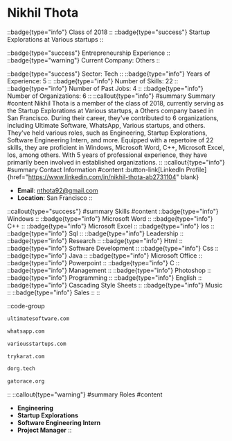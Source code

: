 # Nikhil Thota
::badge{type="info"}
Class of 2018
::
::badge{type="success"}
Startup Explorations at Various startups
::

::badge{type="success"}
Entrepreneurship Experience
::
::badge{type="warning"}
Current Company: Others
::

::badge{type="success"}
Sector: Tech
::
::badge{type="info"}
Years of Experience: 5
::
::badge{type="info"}
Number of Skills: 22
::
::badge{type="info"}
Number of Past Jobs: 4
::
::badge{type="info"}
Number of Organizations: 6
::
::callout{type="info"}
#summary
Summary
#content
Nikhil Thota is a member of the class of 2018, currently serving as the Startup Explorations at Various startups, a Others company based in San Francisco. During their career, they've contributed to 6 organizations, including Ultimate Software, WhatsApp, Various startups, and others. They've held various roles, such as Engineering, Startup Explorations, Software Engineering Intern, and more. Equipped with a repertoire of 22 skills, they are proficient in Windows, Microsoft Word, C++, Microsoft Excel, Ios, among others.  With 5 years of professional experience, they have primarily been involved in established organizations.
::
::callout{type="info"}
#summary
Contact Information
#content
:button-link[LinkedIn Profile]{href="https://www.linkedin.com/in/nikhil-thota-ab2731104" blank}
- **Email**: nthota92@gmail.com
- **Location**: San Francisco
::

::callout{type="success"}
#summary
Skills
#content
::badge{type="info"}
Windows
::
::badge{type="info"}
Microsoft Word
::
::badge{type="info"}
C++
::
::badge{type="info"}
Microsoft Excel
::
::badge{type="info"}
Ios
::
::badge{type="info"}
Sql
::
::badge{type="info"}
Leadership
::
::badge{type="info"}
Research
::
::badge{type="info"}
Html
::
::badge{type="info"}
Software Development
::
::badge{type="info"}
Css
::
::badge{type="info"}
Java
::
::badge{type="info"}
Microsoft Office
::
::badge{type="info"}
Powerpoint
::
::badge{type="info"}
C
::
::badge{type="info"}
Management
::
::badge{type="info"}
Photoshop
::
::badge{type="info"}
Programming
::
::badge{type="info"}
English
::
::badge{type="info"}
Cascading Style Sheets
::
::badge{type="info"}
Music
::
::badge{type="info"}
Sales
::
::

::code-group
```bash [Ultimate Software]
ultimatesoftware.com
```
```bash [WhatsApp]
whatsapp.com
```
```bash [Various startups]
variousstartups.com
```
```bash [Karat]
trykarat.com
```
```bash [dOrg]
dorg.tech
```
```bash [Association Of Computer Engineers (Uf)]
gatorace.org
```
::
::callout{type="warning"}
#summary
Roles
#content
- **Engineering**
- **Startup Explorations**
- **Software Engineering Intern**
- **Project Manager**
::

